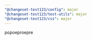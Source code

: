 ```yaml
---
"@changeset-test123/config": major
"@changeset-test123/test-utils": major
"@changeset-test123/css": major
---
```


popoeproepre
